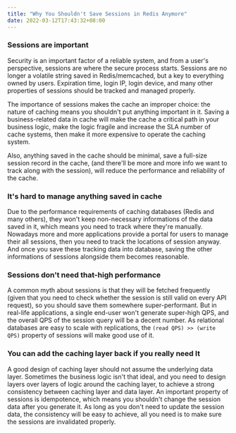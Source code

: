 ```yaml
---
title: "Why You Shouldn't Save Sessions in Redis Anymore"
date: 2022-03-12T17:43:32+08:00
---
```


### Sessions are important

Security is an important factor of a reliable system, and from a user's perspective,
sessions are where the secure process starts. Sessions are no longer a volatile string saved
in Redis/memcached, but a key to everything owned by users. Expiration time, login IP, login
device, and many other properties of sessions should be tracked and managed properly.

The importance of sessions makes the cache an improper choice: the nature of caching means you shouldn't
put anything important in it. Saving a
business-related data in cache will make the cache a critical path in your business logic,
make the logic fragile and increase the SLA number of cache systems, then make it more expensive
to operate the caching system.

Also, anything saved in the cache should be minimal, save a full-size session record in the cache, (and
there'll be more and more info we want to track along with the session), will reduce the performance
and reliability of the cache.

### It's hard to manage anything saved in cache

Due to the performance requirements of caching databases (Redis and many others), they won't
keep non-necessary informations of the data saved in it, which means you need to track where they're
manually. Nowadays more and more applications provide a portal for users to manage their
all sessions, then you need to track the locations of session anyway. And once you save these
tracking data into database, saving the other informations of sessions alongside them becomes reasonable.

### Sessions don't need that-high performance

A common myth about sessions is that they will be fetched frequently (given that you need to check
whether the session is still valid on every API request), so you should save them somewhere super-performant.
But in real-life applications, a single end-user won't generate super-high QPS, and the overall QPS of
the session query will be a decent number. As relational databases are easy to scale with replications, the
`(read QPS) >> (write QPS)` property of sessions will make good use of it.

### You can add the caching layer back if you really need It

A good design of caching layer should not assume the underlying data layer. Sometimes the
business logic isn't that ideal, and you need to design layers over layers of logic around the caching layer,
to achieve a strong consistency between caching layer and data layer. An important property of sessions is
idempotence, which means you shouldn't change the session data after you generate it. As long as you don't
need to update the session data, the consistency will be easy to achieve, all you need is to make sure the
sessions are invalidated properly.
